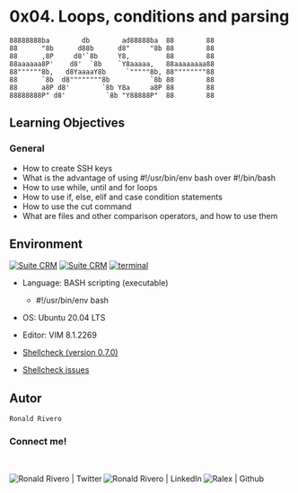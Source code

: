 # 0x04. Loops, conditions and parsing

```
88888888ba        db        ad88888ba  88        88
88      "8b      d88b      d8"     "8b 88        88
88      ,8P     d8'`8b     Y8,         88        88
88aaaaaa8P'    d8'  `8b    `Y8aaaaa,   88aaaaaaaa88
88""""""8b,   d8YaaaaY8b     `"""""8b, 88""""""""88
88      `8b  d8""""""""8b          `8b 88        88
88      a8P d8'        `8b Y8a     a8P 88        88
88888888P" d8'          `8b "Y88888P"  88        88
```

## Learning Objectives

### General


- How to create SSH keys
- What is the advantage of using #!/usr/bin/env bash over #!/bin/bash
- How to use while, until and for loops
- How to use if, else, elif and case condition statements
- How to use the cut command
- What are files and other comparison operators, and how to use them


## Environment

<div>
<!-- ubuntu -->
<a href="https://ubuntu.com/" target="_blank"> <img height="" src="https://img.shields.io/static/v1?label=&message=Ubuntu&color=E95420&logo=Ubuntu&logoColor=E95420&labelColor=2F333A" alt="Suite CRM"></a>
<!-- vim -->
<a href="https://www.vim.org/" target="_blank"> <img height="" src="https://img.shields.io/static/v1?label=&message=Vim&color=019733&logo=Vim&logoColor=019733&labelColor=2F333A" alt="Suite CRM"></a>
<!-- bash -->
  <a href="https://www.gnu.org/software/bash/" target="_blank"> <img height="" src="https://img.shields.io/static/v1?label=&message=GNU%20Bash&color=4EAA25&logo=GNU%20Bash&logoColor=4EAA25&labelColor=2F333A" alt="terminal"></a>
</div>

- Language: BASH scripting (executable)
  - #!/usr/bin/env bash

- OS: Ubuntu 20.04 LTS

- Editor: VIM 8.1.2269

- [Shellcheck (version 0.7.0)](https://github.com/koalaman/shellcheck#installing)

- [Shellcheck issues](https://github.com/koalaman/shellcheck/wiki/SC2034)

## Autor

```
Ronald Rivero
```

### Connect me!

<br>
<div>
<a href="https://twitter.com/ralex_uy" target="_blank">  <img align="left" alt="Ronald Rivero | Twitter" src="https://img.shields.io/twitter/follow/ralex_uy?style=social"/> </a>

<a href="https://www.linkedin.com/in/ronald-rivero/" target="_blank">  <img align="left" alt="Ronald Rivero | LinkedIn" src="https://img.shields.io/badge/LinkedIn-+24K-blue?style=social&logo=linkedin"/> </a>

<a href="https://github.com/ralexrivero/" target="_blank">  <img align="left" src="https://img.shields.io/github/followers/ralexrivero?style=social" alt="Ralex | Github"> </a>
</br>
</div>
